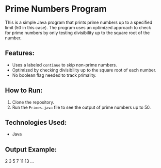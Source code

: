 # Prime Numbers Program

This is a simple Java program that prints prime numbers up to a specified limit (50 in this case). 
The program uses an optimized approach to check for prime numbers by only testing divisibility up to the square root of the number.

## Features:
- Uses a labeled `continue` to skip non-prime numbers.
- Optimized by checking divisibility up to the square root of each number.
- No boolean flag needed to track primality.

## How to Run:
1. Clone the repository.
2. Run the `Primes.java` file to see the output of prime numbers up to 50.

## Technologies Used:
- Java

## Output Example:
2 3 5 7 11 13 ...